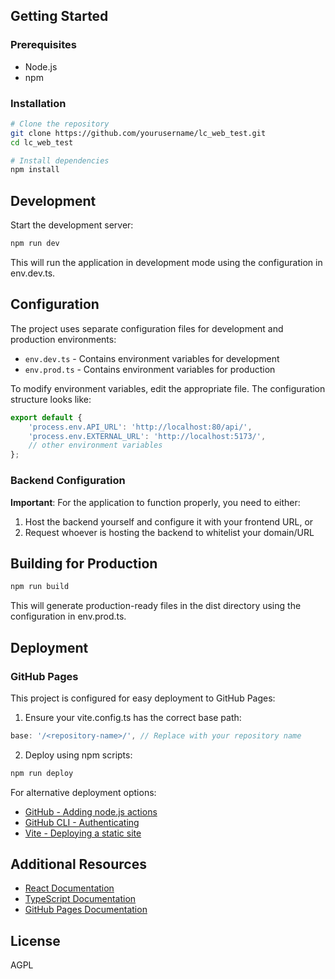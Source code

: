 ## Getting Started

### Prerequisites

- Node.js
- npm

### Installation

```bash
# Clone the repository
git clone https://github.com/yourusername/lc_web_test.git
cd lc_web_test

# Install dependencies
npm install
```

## Development

Start the development server:

```bash
npm run dev
```

This will run the application in development mode using the configuration in env.dev.ts.

## Configuration

The project uses separate configuration files for development and production environments:

- `env.dev.ts` - Contains environment variables for development
- `env.prod.ts` - Contains environment variables for production

To modify environment variables, edit the appropriate file. The configuration structure looks like:

```typescript
export default {
    'process.env.API_URL': 'http://localhost:80/api/',
    'process.env.EXTERNAL_URL': 'http://localhost:5173/',
    // other environment variables
};
```

### Backend Configuration

**Important**: For the application to function properly, you need to either:
1. Host the backend yourself and configure it with your frontend URL, or
2. Request whoever is hosting the backend to whitelist your domain/URL

## Building for Production

```bash
npm run build
```

This will generate production-ready files in the dist directory using the configuration in env.prod.ts.

## Deployment

### GitHub Pages

This project is configured for easy deployment to GitHub Pages:

1. Ensure your vite.config.ts has the correct base path:

```typescript
base: '/<repository-name>/', // Replace with your repository name
```

2. Deploy using npm scripts:

```bash
npm run deploy
```

For alternative deployment options:
- [GitHub - Adding node.js actions](https://docs.github.com/en/actions/use-cases-and-examples/building-and-testing/building-and-testing-nodejs)
- [GitHub CLI - Authenticating](https://cli.github.com/manual/)
- [Vite - Deploying a static site](https://v2.vitejs.dev/guide/static-deploy.html)

## Additional Resources
- [React Documentation](https://reactjs.org/docs/getting-started.html)
- [TypeScript Documentation](https://www.typescriptlang.org/docs/)
- [GitHub Pages Documentation](https://docs.github.com/en/pages)

## License

AGPL